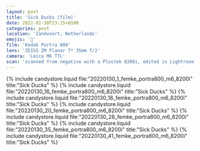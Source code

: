 ```yaml
---
layout: post
title: 'Sick Ducks (film)'
date: 2022-01-30T23:15+0100
categories: post
location: 'Zandvoort, Netherlands'
emojis: '🔞'
film: 'Kodak Portra 800'
lens: 'ZEISS ZM Planar T* 35mm f/2'
camera: 'Leica M6 TTL'
scan: 'scanned from negative with a Plustek 8200i, edited in Lightroom'
---
```


{% include candystore.liquid file:"20220130_1_femke_portra800_m6_8200i" title:"Sick Ducks" %}
{% include candystore.liquid file:"20220130_16_femke_portra800_m6_8200i" title:"Sick Ducks" %}
{% include candystore.liquid file:"20220130_18_femke_portra800_m6_8200i" title:"Sick Ducks" %}
{% include candystore.liquid file:"20220130_20_femke_portra800_m6_8200i" title:"Sick Ducks" %}
{% include candystore.liquid file:"20220130_28_femke_portra800_m6_8200i" title:"Sick Ducks" %}
{% include candystore.liquid file:"20220130_35_femke_portra800_m6_8200i" title:"Sick Ducks" %}
{% include candystore.liquid file:"20220130_41_femke_portra800_m6_8200i" title:"Sick Ducks" %}
